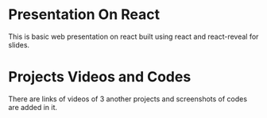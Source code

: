 # Presentation On React

This is basic web presentation on react built using react and react-reveal for slides.

# Projects Videos and Codes

There are links of videos of 3 another projects and screenshots of codes are added in it.